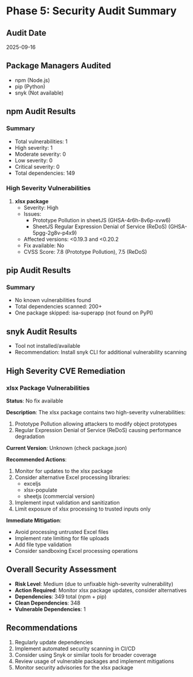 # Phase 5: Security Audit Summary

## Audit Date
2025-09-16

## Package Managers Audited
- npm (Node.js)
- pip (Python)
- snyk (Not available)

## npm Audit Results

### Summary
- Total vulnerabilities: 1
- High severity: 1
- Moderate severity: 0
- Low severity: 0
- Critical severity: 0
- Total dependencies: 149

### High Severity Vulnerabilities
1. **xlsx package**
   - Severity: High
   - Issues:
     - Prototype Pollution in sheetJS (GHSA-4r6h-8v6p-xvw6)
     - SheetJS Regular Expression Denial of Service (ReDoS) (GHSA-5pgg-2g8v-p4x9)
   - Affected versions: <0.19.3 and <0.20.2
   - Fix available: No
   - CVSS Score: 7.8 (Prototype Pollution), 7.5 (ReDoS)

## pip Audit Results

### Summary
- No known vulnerabilities found
- Total dependencies scanned: 200+
- One package skipped: isa-superapp (not found on PyPI)

## snyk Audit Results
- Tool not installed/available
- Recommendation: Install snyk CLI for additional vulnerability scanning

## High Severity CVE Remediation

### xlsx Package Vulnerabilities
**Status**: No fix available

**Description**:
The xlsx package contains two high-severity vulnerabilities:
1. Prototype Pollution allowing attackers to modify object prototypes
2. Regular Expression Denial of Service (ReDoS) causing performance degradation

**Current Version**: Unknown (check package.json)

**Recommended Actions**:
1. Monitor for updates to the xlsx package
2. Consider alternative Excel processing libraries:
   - exceljs
   - xlsx-populate
   - sheetjs (commercial version)
3. Implement input validation and sanitization
4. Limit exposure of xlsx processing to trusted inputs only

**Immediate Mitigation**:
- Avoid processing untrusted Excel files
- Implement rate limiting for file uploads
- Add file type validation
- Consider sandboxing Excel processing operations

## Overall Security Assessment
- **Risk Level**: Medium (due to unfixable high-severity vulnerability)
- **Action Required**: Monitor xlsx package updates, consider alternatives
- **Dependencies**: 349 total (npm + pip)
- **Clean Dependencies**: 348
- **Vulnerable Dependencies**: 1

## Recommendations
1. Regularly update dependencies
2. Implement automated security scanning in CI/CD
3. Consider using Snyk or similar tools for broader coverage
4. Review usage of vulnerable packages and implement mitigations
5. Monitor security advisories for the xlsx package